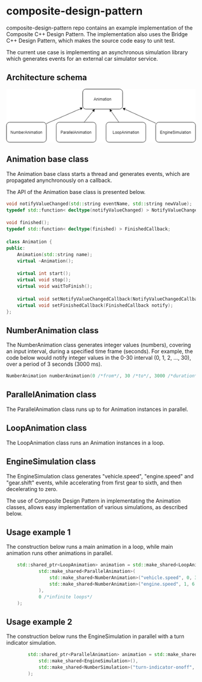 # composite-design-pattern

composite-design-pattern repo contains an example implementation of the Composite C++ Design Pattern. The implementation also uses the Bridge C++ Design Pattern, which makes the source code easy to unit test. 

The current use case is implementing an asynchronous simulation library which generates events for an external car simulator service.


Architecture schema
-------------------

![Animation classes](animation-classes.png)


Animation base class
--------------------

The Animation base class starts a thread and generates events, which are propagated anynchronously on a callback.

The API of the Animation base class is presented below.

~~~cpp
void notifyValueChanged(std::string eventName, std::string newValue);
typedef std::function< decltype(notifyValueChanged) > NotifyValueChangedCallback;

void finished();
typedef std::function< decltype(finished) > FinishedCallback;

class Animation {
public:
	Animation(std::string name);
	virtual ~Animation();

	virtual int start();
	virtual void stop();
	virtual void waitToFinish();

	virtual void setNotifyValueChangedCallback(NotifyValueChangedCallback notify);
	virtual void setFinishedCallback(FinishedCallback notify);
};
~~~


NumberAnimation class
---------------------

The NumberAnimation class generates integer values (numbers), covering an input interval, during a specified time frame (seconds). 
For example, the code below would notify integer values in the 0-30 interval (0, 1, 2, ..., 30), over a period of 3 seconds (3000 ms).

~~~cpp
NumberAnimation numberAnimation(0 /*from*/, 30 /*to*/, 3000 /*duration*/);
~~~


ParallelAnimation class
-----------------------

The ParallelAnimation class runs up to for Animation instances in parallel.


LoopAnimation class
-------------------

The LoopAnimation class runs an Animation instances in a loop.


EngineSimulation class
----------------------

The EngineSimulation class generates "vehicle.speed", "engine.speed" and "gear.shift" events, while accelerating from first gear to sixth, and then decelerating to zero.

The use of Composite Design Pattern in implementating the Animation classes, allows easy implementation of various simulations, as described below.


Usage example 1
---------------

The construction below runs a main animation in a loop, while main animation runs other animations in parallel. 

~~~cpp
	std::shared_ptr<LoopAnimation> animation = std::make_shared<LoopAnimation>(
			std::make_shared<ParallelAnimation>(
				std::make_shared<NumberAnimation>("vehicle.speed", 0, 30, 3000), 
				std::make_shared<NumberAnimation>("engine.speed", 1, 6.1, 3000, 1)); 
			),
			0 /*infinite loops*/
	);
~~~


Usage example 2
---------------

The construction below runs the EngineSimulation in parallel with a turn indicator simulation.

~~~cpp
		std::shared_ptr<ParallelAnimation> animation = std::make_shared<ParallelAnimation>(
            std::make_shared<EngineSimulation>(), 
            std::make_shared<NumberSimulation>("turn-indicator-onoff", 1, 0, 10000), // send 1 = turn-indicator-on, sleep 10 sec, send 0 = turn-indicator-off
        );
~~~

